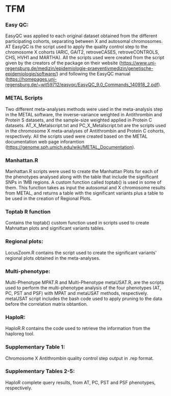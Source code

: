 # TFM

### Easy QC:

EasyQC was applied to each original dataset obtained from the different participating cohorts, separating between X and autosomal chromosomes. AT EasyQC is the script used to apply the quality control step to the chromosome X cohorts (ARIC, GAIT2, retroveCASES, retroveCONTROLS, CHS, HVH1 and MARTHA). All the scripts used were created from the script given by the creators of the package on their website (https://www.uni-regensburg.de/medizin/epidemiologie-praeventivmedizin/genetische-epidemiologie/software/) and following the EasyQC manual (https://homepages.uni-regensburg.de/~wit59712/easyqc/EasyQC_9.0_Commands_140918_2.pdf).


### METAL Scripts

Two different meta-analyses methods were used in the meta-analysis step in the METAL software, the inverse-variance weighted in Antithrombin and Protein S datasets, and the sample-size weighted applied in Protein C datasets. AT_X_Metalscript.txt and PC_X_Metalscript.txt are the scripts used in the chromosome X meta-analyses of Antithrombin and Protein C cohorts, respectively. All the scripts used were created based on the METAL documentation web page inforamtion (https://genome.sph.umich.edu/wiki/METAL_Documentation).


### Manhattan.R

Manhattan.R scripts were used to create the Manhattan Plots for each of the phenotypes analysed along with the table that include the significant SNPs in 1MB regions. A custom function called toptab() is used in some of them. This function takes as input the autosomal and X chromosome results from METAL, and returns a table with the significant variants plus a table to be used in the creation of Regional Plots. 


### Toptab R function

Contains the toptab() custom function used in scripts used to create Mahnattan plots and significant variants tables.


### Regional plots:

LocusZoom.R contains the script used to create the significant variants' regional plots obtained in the meta-analyses.


### Multi-phenotype:

Multi-Phenotype MPAT.R and Multi-Phenotype metaUSAT.R, are the scripts used to perform the multi-phenotype analysis of the four phenotypes (AT, PC, PST and PSF) with MPAT and metaUSAT methods, respectively. metaUSAT script includes the bash code used to apply pruning to the data before the correlation matrix obtantion.


### HaploR:

HaploR.R contains the code used to retrieve the information from the haploreg tool.


### Supplementary Table 1:

Chromosome X Antithrombin quality control step output in .rep format.


### Supplementary Tables 2-5:

HaploR complete query results, from AT, PC, PST and PSF phenotypes, respectively.
